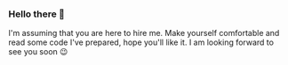### Hello there 👋

I'm assuming that you are here to hire me. Make yourself comfortable and read some code I've prepared, hope you'll like it. 
I am looking forward to see you soon :wink:
